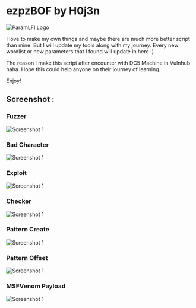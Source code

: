 # ezpzBOF by H0j3n

![ParamLFI Logo](https://github.com/H0j3n/EazyPeazy/blob/master/My%20Tools/Ezpz%20BO/img/logo.png)

I love to make my own things and maybe there are much more better script than mine. But I will update my tools along with my journey. Every new wordlist or new parameters that I found will update in here :)

The reason I make this script after encounter with DC5 Machine in Vulnhub haha. Hope this could help anyone on their journey of learning.

Enjoy!


## Screenshot :

### Fuzzer

![Screenshot 1](https://github.com/H0j3n/EazyPeazy/blob/master/My%20Tools/Ezpz%20BOF/img/fuzzer.png)

### Bad Character

![Screenshot 1](https://github.com/H0j3n/EazyPeazy/blob/master/My%20Tools/Ezpz%20BOF/img/badchar.png)

### Exploit

![Screenshot 1](https://github.com/H0j3n/EazyPeazy/blob/master/My%20Tools/Ezpz%20BOF/img/exploit.png)

### Checker

![Screenshot 1](https://github.com/H0j3n/EazyPeazy/blob/master/My%20Tools/Ezpz%20BOF/img/checker.png)

### Pattern Create

![Screenshot 1](https://github.com/H0j3n/EazyPeazy/blob/master/My%20Tools/Ezpz%20BOF/img/pcreate.png)

### Pattern Offset

![Screenshot 1](https://github.com/H0j3n/EazyPeazy/blob/master/My%20Tools/Ezpz%20BOF/img/poffset.png)

### MSFVenom Payload

![Screenshot 1](https://github.com/H0j3n/EazyPeazy/blob/master/My%20Tools/Ezpz%20BOF/img/payload.png)
